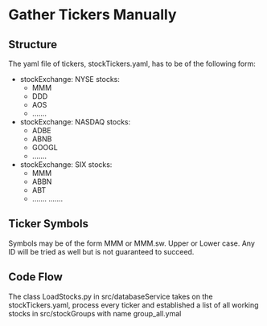 # Gather Tickers Manually

## Structure
The yaml file of tickers, stockTickers.yaml, has to be of the following form:
- stockExchange: NYSE
  stocks:
    - MMM
    - DDD
    - AOS
    - .......
- stockExchange: NASDAQ
  stocks:
    - ADBE
    - ABNB
    - GOOGL
    - .......
- stockExchange: SIX
  stocks:
    - MMM
    - ABBN
    - ABT
    - .......
.......

## Ticker Symbols
Symbols may be of the form MMM or MMM.sw. Upper or Lower case.
Any ID will be tried as well but is not guaranteed to succeed.

## Code Flow
The class LoadStocks.py in src/databaseService takes on the stockTickers.yaml, process every ticker and 
established a list of all working stocks in src/stockGroups with name group_all.ymal